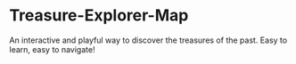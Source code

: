 # Treasure-Explorer-Map
An interactive and playful way to discover the treasures of the past. Easy to learn, easy to navigate!
